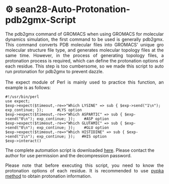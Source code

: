 # ⚙️ sean28-Auto-Protonation-pdb2gmx-Script
<div style="text-align: justify"> The pdb2gmx command of GROMACS when using GROMACS for molecular dynamics simulation, the first command to be used is generally pdb2gmx. This command converts PDB molecular files into GROMACS' unique gro molecular structure file type, and generates molecular topology files at the same time. However, in the process of generating topology files, a protonation process is required, which can define the protonation options of each residue. This step is too cumbersome, so we made this script to auto run protonation for pdb2gmx to prevent dazzle. </div>
<div style="text-align: justify"> <br> </div>
<div style="text-align: justify"> The expect module of Perl is mainly used to practice this function, an example is as follows: </div>

```
#!/usr/bin/perl
use expect;
$exp->expect($timeout,-re=>"Which LYSINE" => sub { $exp->send("1\n"); exp_continue; });      #LYS option
$exp->expect($timeout,-re=>"Which ASPARTIC" => sub { $exp->send("0\n"); exp_continue; });    #ASP option
$exp->expect($timeout,-re=>"Which GLUTAMIC" => sub { $exp->send("0\n"); exp_continue; });    #GLU option
$exp->expect($timeout,-re=>"Which HISTIDINE" => sub { $exp->send("1\n"); exp_continue; });   #HIS option
$exp->interact()
```

The complete automation script is downloaded [here](https://drive.google.com/file/d/1ln_jsnAFGv4qk3abEPBiM5vrZJHcEnf5/view?usp=sharing).
Please contact the author for use permission and the decompression password.

<div style="text-align: justify"> Please note that before executing this script, you need to know the protonation options of each residue. It is recommended to use <a href="https://github.com/mms-fcul/PypKa">pypka method</a> to obtain protonation information. </div>
